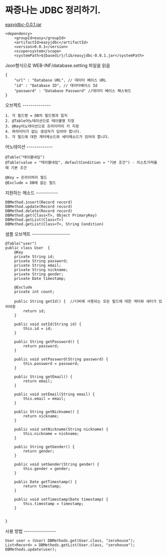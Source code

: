 짜증나는 JDBC 정리하기.
===========

[easyjdbc-0.0.1.jar](http://mylikenews.com/easyjdbc-0.0.1.jar)

	<dependency>
		<groupId>easy</groupId>
		<artifactId>easyjdbc</artifactId>
		<version>0.0.1</version>
		<scope>system</scope>
		<systemPath>${basedir}/lib/easyjdbc-0.0.1.jar</systemPath>

Json형식으로 WEB-INF/database.setting 파일을 읽음

	{
		"url" : "Database URL", // 데이터 베이스 URL
		"id" : "Database ID", // 데이터베이스 Id
		"password" : "Database Password" //데이터 베이스 패스워드
	}

오브젝트 --------------

	1. 각 필드명 = DB의 필드명과 일치
	2. @Table어노테이션으로 테이블명 지정
	3. @Key어노테이션으로 프라이머리 키 지정
	4. 파라미터가 없는 생성자가 있어야 합니다.
	5. 각 필드에 대한 게터메소드와 세터메소드가 있어야 합니다.

어노테이션 -------------
	
	@Table("테이블네임")
	@Table(value = "테이블네임", defaultCondition = "기본 조건") - 리스트가져올 때 기본 조건
		
	@Key = 프라이머리 필드
	@Exclude = DB에 없는 필드

지원하는 메소드 -----------

	DBMethod.insert(Record record)
	DBMethod.update(Record record)
	DBMethod.delete(Record record)
	DBMethod.get(Class<T>, Object PrimaryKey)
	DBMethod.getList(Class<T>)
	DBMethod.getList(Class<T>, String Condition)

샘플 오브젝트 -------------------

	@Table("user")
	public class User  {
		@Key
		private String id;
		private String password;
		private String email;
		private String nickname;
		private String gender;
		private Date timestamp;
		
		@Exclude
		private int count;
		
		public String getId() {  //디비에 사용되는 모든 필드에 대한 게터와 세터가 있어야함
			return id;
		}
	
		public void setId(String id) {
			this.id = id;
		}
	
		public String getPassword() {
			return password;
		}
	
		public void setPassword(String password) {
			this.password = password;
		}
	
		public String getEmail() {
			return email;
		}
	
		public void setEmail(String email) {
			this.email = email;
		}
	
		public String getNickname() {
			return nickname;
		}
	
		public void setNickname(String nickname) {
			this.nickname = nickname;
		}
	
		public String getGender() {
			return gender;
		}
	
		public void setGender(String gender) {
			this.gender = gender;
		}
	
		public Date getTimestamp() {
			return timestamp;
		}
	
		public void setTimestamp(Date timestamp) {
			this.timestamp = timestamp;
		}
	
		
	}
	
사용 방법 ----------------

	User user = (User) DBMethods.get(User.class, "zerohouse");
	List<Record> = DBMethods.getList(User.class, "zerohouse");
	DBMethods.update(user);
